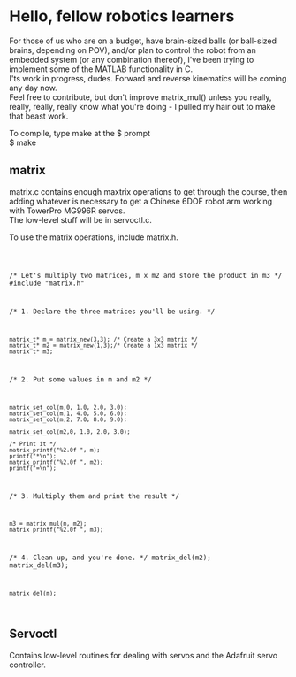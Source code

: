 <h1>Hello, fellow robotics learners</h1>
For those of us who are on a budget, have brain-sized balls (or ball-sized brains, depending on POV),
and/or plan to control the robot from an embedded system (or any combination thereof), I've been trying to implement some of the MATLAB functionality in C.<br>
I'ts work in progress, dudes. Forward and reverse kinematics will be coming any day now.<br>
Feel free to contribute, but don't improve matrix_mul() unless you really, really, really, really know what you're doing - I pulled my hair out to make that beast work.

To compile, type make at the $ prompt<br>
$ make

<h2>matrix</h2>
matrix.c contains enough maxtrix operations to get through the course, 
then adding whatever is necessary to get a Chinese 6DOF robot arm working with TowerPro MG996R servos.<br>
The low-level stuff will be in servoctl.c.<br>

To use the matrix operations, include matrix.h.<br>

<code>

/* Let's multiply two matrices, m x m2 and store the product in m3 */
#include "matrix.h"


/* 1. Declare the three matrices you'll be using. */

	matrix_t* m = matrix_new(3,3); /* Create a 3x3 matrix */
	matrix_t* m2 = matrix_new(1,3);/* Create a 1x3 matrix */
	matrix_t* m3;

/* 2. Put some values in m and m2 */

	matrix_set_col(m,0, 1.0, 2.0, 3.0);
	matrix_set_col(m,1, 4.0, 5.0, 6.0);
	matrix_set_col(m,2, 7.0, 8.0, 9.0);

	matrix_set_col(m2,0, 1.0, 2.0, 3.0);

	/* Print it */
	matrix_printf("%2.0f ", m);
	printf("*\n");
	matrix_printf("%2.0f ", m2);
	printf("=\n");
	
/* 3. Multiply them and print the result */

	m3 = matrix_mul(m, m2);
	matrix_printf("%2.0f ", m3);
	

/* 4. Clean up, and you're done. */
	matrix_del(m2);
	matrix_del(m3);
	
	matrix_del(m);
</code>


<h2>Servoctl</h2>
Contains low-level routines for dealing with servos and the Adafruit servo controller.
